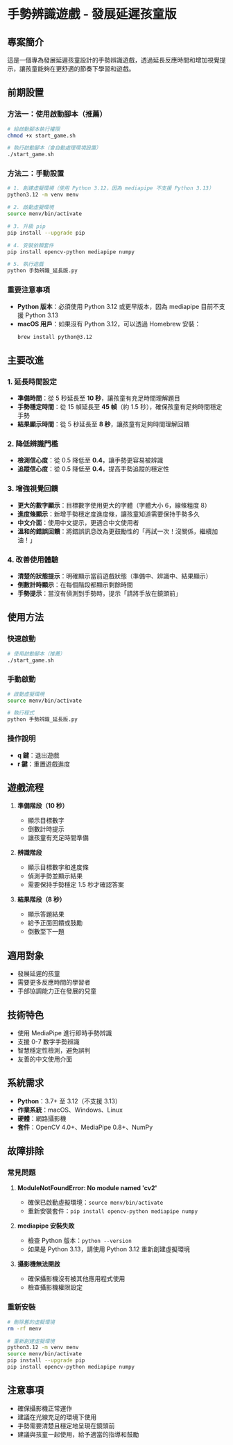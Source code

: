 # 手勢辨識遊戲 - 發展延遲孩童版

## 專案簡介
這是一個專為發展延遲孩童設計的手勢辨識遊戲，透過延長反應時間和增加視覺提示，讓孩童能夠在更舒適的節奏下學習和遊戲。

## 前期設置

### 方法一：使用啟動腳本（推薦）
```bash
# 給啟動腳本執行權限
chmod +x start_game.sh

# 執行啟動腳本（會自動處理環境設置）
./start_game.sh
```

### 方法二：手動設置
```bash
# 1. 創建虛擬環境（使用 Python 3.12，因為 mediapipe 不支援 Python 3.13）
python3.12 -m venv menv

# 2. 啟動虛擬環境
source menv/bin/activate

# 3. 升級 pip
pip install --upgrade pip

# 4. 安裝依賴套件
pip install opencv-python mediapipe numpy

# 5. 執行遊戲
python 手勢辨識_延長版.py
```

### 重要注意事項
- **Python 版本**：必須使用 Python 3.12 或更早版本，因為 mediapipe 目前不支援 Python 3.13
- **macOS 用戶**：如果沒有 Python 3.12，可以透過 Homebrew 安裝：
  ```bash
  brew install python@3.12
  ```

## 主要改進

### 1. 延長時間設定
- **準備時間**：從 5 秒延長至 **10 秒**，讓孩童有充足時間理解題目
- **手勢穩定時間**：從 15 幀延長至 **45 幀**（約 1.5 秒），確保孩童有足夠時間穩定手勢
- **結果顯示時間**：從 5 秒延長至 **8 秒**，讓孩童有足夠時間理解回饋

### 2. 降低辨識門檻
- **檢測信心度**：從 0.5 降低至 **0.4**，讓手勢更容易被辨識
- **追蹤信心度**：從 0.5 降低至 **0.4**，提高手勢追蹤的穩定性

### 3. 增強視覺回饋
- **更大的數字顯示**：目標數字使用更大的字體（字體大小 6，線條粗度 8）
- **進度條顯示**：新增手勢穩定度進度條，讓孩童知道需要保持手勢多久
- **中文介面**：使用中文提示，更適合中文使用者
- **溫和的錯誤回饋**：將錯誤訊息改為更鼓勵性的「再試一次！沒關係，繼續加油！」

### 4. 改善使用體驗
- **清楚的狀態提示**：明確顯示當前遊戲狀態（準備中、辨識中、結果顯示）
- **倒數計時顯示**：在每個階段都顯示剩餘時間
- **手勢提示**：當沒有偵測到手勢時，提示「請將手放在鏡頭前」

## 使用方法

### 快速啟動
```bash
# 使用啟動腳本（推薦）
./start_game.sh
```

### 手動啟動
```bash
# 啟動虛擬環境
source menv/bin/activate

# 執行程式
python 手勢辨識_延長版.py
```

### 操作說明
- **q 鍵**：退出遊戲
- **r 鍵**：重置遊戲進度

## 遊戲流程

1. **準備階段（10 秒）**
   - 顯示目標數字
   - 倒數計時提示
   - 讓孩童有充足時間準備

2. **辨識階段**
   - 顯示目標數字和進度條
   - 偵測手勢並顯示結果
   - 需要保持手勢穩定 1.5 秒才確認答案

3. **結果階段（8 秒）**
   - 顯示答題結果
   - 給予正面回饋或鼓勵
   - 倒數至下一題

## 適用對象
- 發展延遲的孩童
- 需要更多反應時間的學習者
- 手部協調能力正在發展的兒童

## 技術特色
- 使用 MediaPipe 進行即時手勢辨識
- 支援 0-7 數字手勢辨識
- 智慧穩定性檢測，避免誤判
- 友善的中文使用介面

## 系統需求
- **Python**：3.7+ 至 3.12（不支援 3.13）
- **作業系統**：macOS、Windows、Linux
- **硬體**：網路攝影機
- **套件**：OpenCV 4.0+、MediaPipe 0.8+、NumPy

## 故障排除

### 常見問題
1. **ModuleNotFoundError: No module named 'cv2'**
   - 確保已啟動虛擬環境：`source menv/bin/activate`
   - 重新安裝套件：`pip install opencv-python mediapipe numpy`

2. **mediapipe 安裝失敗**
   - 檢查 Python 版本：`python --version`
   - 如果是 Python 3.13，請使用 Python 3.12 重新創建虛擬環境

3. **攝影機無法開啟**
   - 確保攝影機沒有被其他應用程式使用
   - 檢查攝影機權限設定

### 重新安裝
```bash
# 刪除舊的虛擬環境
rm -rf menv

# 重新創建虛擬環境
python3.12 -m venv menv
source menv/bin/activate
pip install --upgrade pip
pip install opencv-python mediapipe numpy
```

## 注意事項
- 確保攝影機正常運作
- 建議在光線充足的環境下使用
- 手勢需要清楚且穩定地呈現在鏡頭前
- 建議與孩童一起使用，給予適當的指導和鼓勵 